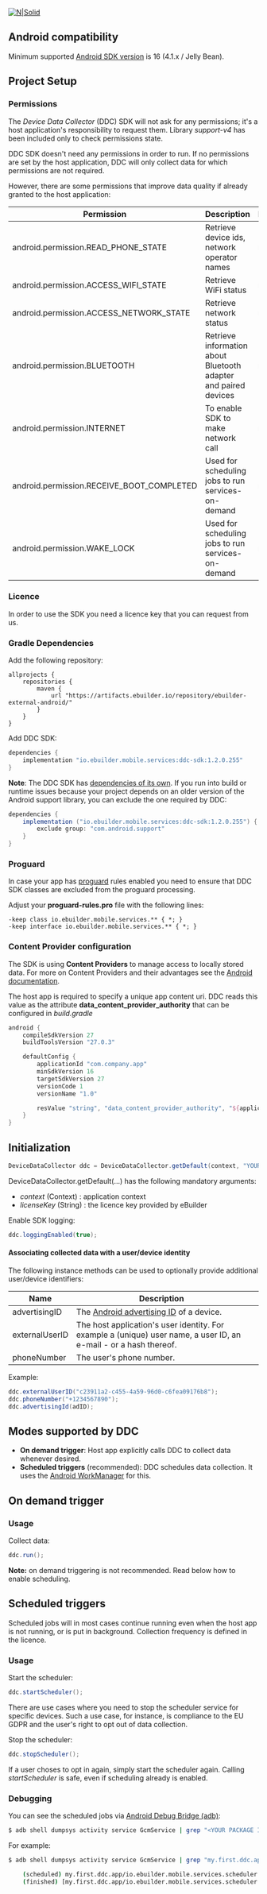 [![N|Solid](https://ebuilder.com/wp-content/uploads/2017/02/ebuilder-effortless-logo.png)](https://ebuilder.com/)

## Android compatibility
Minimum supported [Android SDK version](https://source.android.com/source/build-numbers) is 16 (4.1.x / Jelly Bean).

## Project Setup

### Permissions
The *Device Data Collector* (DDC) SDK will not ask for any permissions; it's a host application's responsibility to request them. Library *support-v4* has been included only to check permissions state.

DDC SDK doesn't need any permissions in order to run. If no permissions are set by the host application, DDC will only collect data for which permissions are not required.

However, there are some permissions that improve data quality if already granted to the host application:

| Permission                                | Description                                                   | Runtime |
| ----------------------------------------- | ------------------------------------------------------------  | ------- |
| android.permission.READ_PHONE_STATE       | Retrieve device ids, network operator names                   | no      |
| android.permission.ACCESS_WIFI_STATE      | Retrieve WiFi status                                          | no      |
| android.permission.ACCESS_NETWORK_STATE   | Retrieve network status                                      | no      |
| android.permission.BLUETOOTH              | Retrieve information about Bluetooth adapter and paired devices | no      |
| android.permission.INTERNET               | To enable SDK to make network call                           | no      |
| android.permission.RECEIVE_BOOT_COMPLETED | Used for scheduling jobs to run services-on-demand           | no      |
| android.permission.WAKE_LOCK              | Used for scheduling jobs to run services-on-demand           | no      |


### Licence
In order to use the SDK you need a licence key that you can request from us.

### Gradle Dependencies
Add the following repository:
```
allprojects {
    repositories {
        maven {
            url "https://artifacts.ebuilder.io/repository/ebuilder-external-android/"
        }
    }
}

```

Add DDC SDK:

```groovy
dependencies {
    implementation "io.ebuilder.mobile.services:ddc-sdk:1.2.0.255"
}
```

**Note**: The DDC SDK has [dependencies of its own](https://artifacts-int.ebuilder.io/repository/ebuilder-maven/io/ebuilder/mobile/services/ddc-sdk/1.2.0.255/ddc-sdk-1.2.0.255.pom). If you run into build or runtime issues because your project depends on an older version of the Android support library, you can exclude the one required by DDC: 

```groovy
dependencies {
    implementation ("io.ebuilder.mobile.services:ddc-sdk:1.2.0.255") {
        exclude group: "com.android.support"
    }
}
```

### 

### Proguard

In case your app has [proguard](https://developer.android.com/studio/build/shrink-code) rules enabled you need to ensure that DDC SDK classes are excluded from the proguard processing.


Adjust your **proguard-rules.pro** file with the following lines:

```
-keep class io.ebuilder.mobile.services.** { *; }
-keep interface io.ebuilder.mobile.services.** { *; }
```

### Content Provider configuration
The SDK is using **Content Providers** to manage access to locally stored data. For more on Content Providers and their advantages see the [Android documentation](https://developer.android.com/guide/topics/providers/content-providers). 

The host app is required to specify a unique app content uri. DDC reads this value as the attribute **data_content_provider_authority** that can be configured in *build.gradle*

```groovy
android {
    compileSdkVersion 27
    buildToolsVersion "27.0.3"

    defaultConfig {
        applicationId "com.company.app"
        minSdkVersion 16
        targetSdkVersion 27
        versionCode 1
        versionName "1.0"

        resValue "string", "data_content_provider_authority", "${applicationId}.ddc"
    }
}
```



## Initialization

```java
DeviceDataCollector ddc = DeviceDataCollector.getDefault(context, "YOUR_LICENSE_KEY");
```

DeviceDataCollector.getDefault(...) has the following mandatory arguments:
* *context* (Context) : application context
* *licenseKey* (String) : the licence key provided by eBuilder

Enable SDK logging:

```java
ddc.loggingEnabled(true);
```

#### Associating collected data with a user/device identity
The following instance methods can be used to optionally provide additional user/device identifiers:

| Name           | Description                                                  |      |
| -------------- | ------------------------------------------------------------ | ---- |
| advertisingID  | The [Android advertising ID](https://developers.google.com/android/reference/com/google/android/gms/ads/identifier/package-summary) of a device. |      |
| externalUserID | The host application's user identity. For example a (unique) user name, a user ID, an e-mail - or a hash thereof. |      |
| phoneNumber    | The user's phone number.                                     |      |

Example:

```java
ddc.externalUserID("c23911a2-c455-4a59-96d0-c6fea09176b8"); 
ddc.phoneNumber("+1234567890");
ddc.advertisingId(adID);
```



## Modes supported by DDC

* **On demand trigger**: Host app explicitly calls DDC to collect data whenever desired.
* **Scheduled triggers** (recommended): DDC schedules data collection. It uses the [Android WorkManager](https://developer.android.com/topic/libraries/architecture/workmanager/) for this.



## On demand trigger

### Usage

Collect data:

```java
ddc.run();
```

**Note:** on demand triggering is not recommended. Read below how to enable scheduling.



## Scheduled triggers

Scheduled jobs will in most cases continue running even when the host app is not running, or is put in background. Collection frequency is defined in the licence.

### Usage
Start the scheduler:

```java
ddc.startScheduler();
```

There are use cases where you need to stop the scheduler service for specific devices. Such a use case, for instance, is compliance to the EU GDPR and the user's right to opt out of data collection.

Stop the scheduler:

```java
ddc.stopScheduler();
```

If a user choses to opt in again, simply start the scheduler again. Calling *startScheduler* is safe, even if scheduling already is enabled.


 ### Debugging
 You can see the scheduled jobs via [Android Debug Bridge (adb)](https://developer.android.com/studio/command-line/adb.html):

 ```sh
 $ adb shell dumpsys activity service GcmService | grep "<YOUR PACKAGE ID>"
 ```

 For example:

 ```sh
 $ adb shell dumpsys activity service GcmService | grep "my.first.ddc.app/io.ebuilder.mobile.services.scheduler.gcm.services.CollectorService"

     (scheduled) my.first.ddc.app/io.ebuilder.mobile.services.scheduler.gcm.services.CollectorService{u=0 tag="DataCollectorService" trigger=window{period=1800s,flex=10s,earliest=221s,latest=311s} requirements=[NET_ANY] attributes=[PERSISTED,RECURRING] scheduled=-1488s last_run=N/A jid=N/A status=PENDING retries=0 client_lib=MANCHEGO_GCM-11717000}
     (finished) [my.first.ddc.app/io.ebuilder.mobile.services.scheduler.gcm.services.CollectorService:DataCollectorService,u0]
 ```
